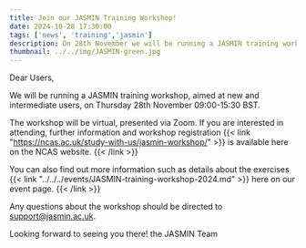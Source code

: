 ```yaml
---
title: Join our JASMIN Training Workshop!
date: 2024-10-28 17:30:00
tags: ['news', 'training','jasmin']
description: On 28th November we will be running a JASMIN training workshop available to all new and intermediate users, please come along!
thumbnail: ../../img/JASMIN-green.jpg
---
```


Dear Users,

We will be running a JASMIN training workshop, aimed at new and intermediate users, on Thursday 28th November 09:00-15:30 BST.

The workshop will be virtual, presented via Zoom.
If you are interested in attending, further information and workshop registration {{< link "https://ncas.ac.uk/study-with-us/jasmin-workshop/" >}} is available here on the NCAS website. {{< /link >}}

You can also find out more information such as details about the exercises {{< link "../../../events/JASMIN-training-workshop-2024.md" >}} here on our event page. {{< /link >}}

Any questions about the workshop should be directed to support@jasmin.ac.uk.

Looking forward to seeing you there!
the JASMIN Team
